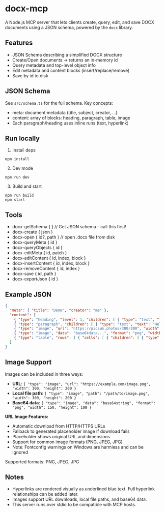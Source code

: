 # docx-mcp

A Node.js MCP server that lets clients create, query, edit, and save DOCX documents using a JSON schema, powered by the `docx` library.

## Features
- JSON Schema describing a simplified DOCX structure
- Create/Open documents -> returns an in-memory id
- Query metadata and top-level object info
- Edit metadata and content blocks (insert/replace/remove)
- Save by id to disk

## JSON Schema
See `src/schema.ts` for the full schema. Key concepts:
- meta: document metadata (title, subject, creator, ...)
- content: array of blocks: heading, paragraph, table, image
- Each paragraph/heading uses inline runs (text, hyperlink)

## Run locally
1. Install deps

```pwsh
npm install
```

2. Dev mode

```pwsh
npm run dev
```

3. Build and start

```pwsh
npm run build
npm start
```

## Tools
- docx-getSchema { } // Get JSON schema - call this first!
- docx-create { json }
- docx-open { id?, path }  // open .docx file from disk
- docx-queryMeta { id }
- docx-queryObjects { id }
- docx-editMeta { id, patch }
- docx-editContent { id, index, block }
- docx-insertContent { id, index, block }
- docx-removeContent { id, index }
- docx-save { id, path }
- docx-exportJson { id }

## Example JSON
```json
{
  "meta": { "title": "Demo", "creator": "me" },
  "content": [
    { "type": "heading", "level": 1, "children": [ { "type": "text", "text": "Title" } ] },
    { "type": "paragraph", "children": [ { "type": "text", "text": "Hello ", "bold": true }, { "type": "text", "text": "world" } ] },
    { "type": "image", "url": "https://picsum.photos/300/200", "width": 300, "height": 200 },
    { "type": "image", "data": "base64data...", "format": "png", "width": 150, "height": 100 },
    { "type": "table", "rows": [ { "cells": [ { "children": [ { "type": "paragraph", "children": [ { "type": "text", "text": "A" } ] } ] }, { "children": [ { "type": "paragraph", "children": [ { "type": "text", "text": "B" } ] } ] } ] } ] }
  ]
}
```

## Image Support
Images can be included in three ways:
- **URL**: `{ "type": "image", "url": "https://example.com/image.png", "width": 300, "height": 200 }`
- **Local file path**: `{ "type": "image", "path": "/path/to/image.png", "width": 300, "height": 200 }`
- **Base64 data**: `{ "type": "image", "data": "base64string", "format": "png", "width": 150, "height": 100 }`

**URL Image Features:**
- Automatic download from HTTP/HTTPS URLs
- Fallback to generated placeholder image if download fails
- Placeholder shows original URL and dimensions
- Support for common image formats (PNG, JPEG, JPG)
- Note: Fontconfig warnings on Windows are harmless and can be ignored

Supported formats: PNG, JPEG, JPG

## Notes
- Hyperlinks are rendered visually as underlined blue text. Full hyperlink relationships can be added later.
- Images support URL downloads, local file paths, and base64 data.
- This server runs over stdio to be compatible with MCP hosts.
